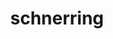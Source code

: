 ---
title: schnerring
github: https://github.com/schnerring
mode: dark
transition: 1s
score: 88.1
archetype:
- Github Actions
---